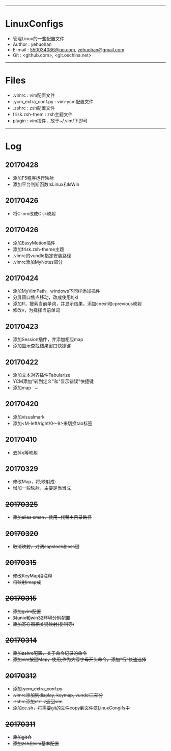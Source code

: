 
---
# LinuxConfigs
 - 管理Linux的一些配置文件
 - Author : yehuohan
 - E-mail : <550034086@qq.com>, <yehuohan@gmail.com>
 - Git    : <github.com>, <git.oschina.net>


---
# Files
 - .vimrc               : vim配置文件
 - .ycm\_extra\_conf.py : vim-ycm配置文件
 - .zshrc               : zsh配置文件
 - frisk.zsh-them       : zsh主题文件
 - plugin               : vim插件，放于~/.vim/下即可
 
---
# Log
## 20170428
 - 添加F5程序运行映射
 - 添加平台判断函数IsLinux和IsWin

## 20170426
 - 将C-nm改成C-jk映射

## 20170426
 - 添加EasyMotion插件
 - 添加frisk.zsh-theme主题
 - .vimrc的vundle指定安装路径
 - .vimrc添加MyNotes部分

## 20170424
 - 添加MyVimPath，windows下同样添加插件
 - 分屏窗口焦点移动，改成使用<leader>hjkl
 - 添加<leader>ff，搜索当前单词，并显示结果，添加cnext和cprevious映射
 - 修改<leader>v，为择择当前单词

## 20170423
 - 添加Session插件，并添加相应map
 - 添加显示查找结果窗口快捷键

## 20170422
 - 添加文本对齐插件Tabularize
 - YCM添加"转到定义"和"显示错误”快捷键
 - 添加map <leader>` ~

## 20170420
 - 添加visualmark
 - 添加<M-left/right/0～9>来切换tab标签

## 20170410
 - 去掉<leader>q等映射

## 20170329
 - 修改Map，将;映射成:
 - 增加一些映射，主要是当<leader>当成<S>

## 20170325
 - 添加alias cman，使用~代替主目录路径

## 20170320
 - 取消<C-a>映射，对调capslock和esc键
 
## 20170315
 - 修改KeyMap段注释
 - 将<C-a>映射imap成<esc>

## 20170315
 - 添加gvim配置
 - 对unix和win32环境分别配置
 - 添加寄存器相关键映射(复制等)

## 20170314
 - 添加zshrc配置，关于命令记录的命令
 - 添加vim按键Map，使用;作为大写字母开头命令，添加“行”快速选择
 
## 20170312
 - 添加.ycm_extra_conf.py
 - .vimrc添加到display, keymap, vundel三部分
 - .zshrc添加ctrl-z返回vim
 - 添加cc.sh，将需要git的文件copy到文件侠LinuxCongifs中
 
## 20170311
 - 添加git仓
 - 添加zsh和vim基本配置
